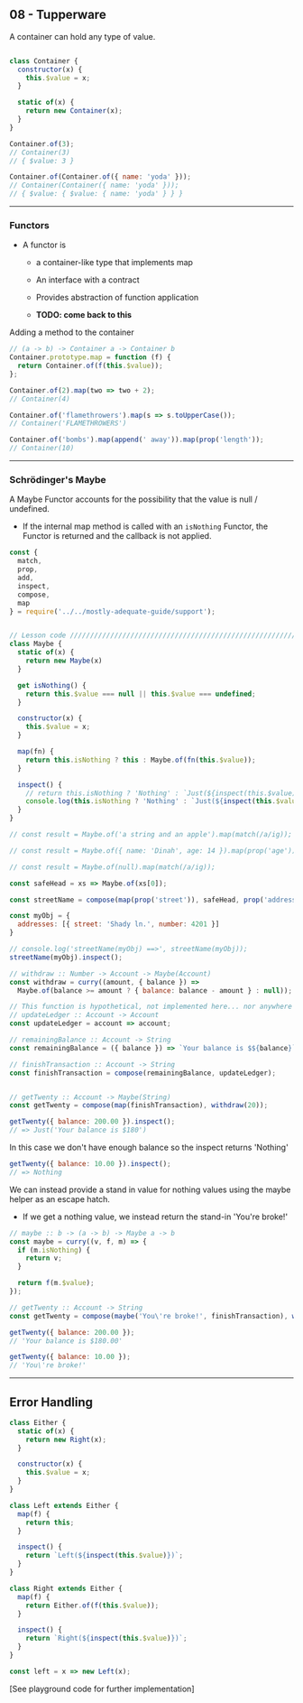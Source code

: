 ## 08 - Tupperware

A container can hold any type of value.

```js

class Container {
  constructor(x) {
    this.$value = x;
  }

  static of(x) {
    return new Container(x);
  }
}

Container.of(3);
// Container(3)
// { $value: 3 }

Container.of(Container.of({ name: 'yoda' }));
// Container(Container({ name: 'yoda' }));
// { $value: { $value: { name: 'yoda' } } }

```

---

### Functors
- A functor is
  - a container-like type that implements map
  - An interface with a contract

  - Provides abstraction of function application
  - **TODO: come back to this**

Adding a method to the container

```js
// (a -> b) -> Container a -> Container b
Container.prototype.map = function (f) {
  return Container.of(f(this.$value));
};

Container.of(2).map(two => two + 2); 
// Container(4)

Container.of('flamethrowers').map(s => s.toUpperCase()); 
// Container('FLAMETHROWERS')

Container.of('bombs').map(append(' away')).map(prop('length')); 
// Container(10)
```

---

### Schrödinger's Maybe

A Maybe Functor accounts for the possibility that the value is null / undefined.
- If the internal map method is called with an `isNothing` Functor, the Functor is returned and the callback is not applied.

```js
const {
  match,
  prop,
  add,
  inspect,
  compose,
  map
} = require('../../mostly-adequate-guide/support');


// Lesson code /////////////////////////////////////////////////////////
class Maybe {
  static of(x) {
    return new Maybe(x)
  }

  get isNothing() {
    return this.$value === null || this.$value === undefined;
  }

  constructor(x) {
    this.$value = x;
  }

  map(fn) {
    return this.isNothing ? this : Maybe.of(fn(this.$value));
  }

  inspect() {
    // return this.isNothing ? 'Nothing' : `Just(${inspect(this.$value)})`;
    console.log(this.isNothing ? 'Nothing' : `Just(${inspect(this.$value)})`);
  }
}

// const result = Maybe.of('a string and an apple').map(match(/a/ig)); // true

// const result = Maybe.of({ name: 'Dinah', age: 14 }).map(prop('age')).map(add(10));

// const result = Maybe.of(null).map(match(/a/ig));

const safeHead = xs => Maybe.of(xs[0]);

const streetName = compose(map(prop('street')), safeHead, prop('addresses'));

const myObj = {
  addresses: [{ street: 'Shady ln.', number: 4201 }]
}

// console.log('streetName(myObj) ==>', streetName(myObj));
streetName(myObj).inspect();
```

```js
// withdraw :: Number -> Account -> Maybe(Account)
const withdraw = curry((amount, { balance }) =>
  Maybe.of(balance >= amount ? { balance: balance - amount } : null));

// This function is hypothetical, not implemented here... nor anywhere else.
// updateLedger :: Account -> Account 
const updateLedger = account => account;

// remainingBalance :: Account -> String
const remainingBalance = ({ balance }) => `Your balance is $${balance}`;

// finishTransaction :: Account -> String
const finishTransaction = compose(remainingBalance, updateLedger);


// getTwenty :: Account -> Maybe(String)
const getTwenty = compose(map(finishTransaction), withdraw(20));
```

```js
getTwenty({ balance: 200.00 }).inspect(); 
// => Just('Your balance is $180')
```

In this case we don't have enough balance so the inspect returns 'Nothing'
```js
getTwenty({ balance: 10.00 }).inspect();
// => Nothing
```

We can instead provide a stand in value for nothing values using the maybe helper as an escape hatch.
- If we get a nothing value, we instead return the stand-in 'You\'re broke!'
```js
// maybe :: b -> (a -> b) -> Maybe a -> b
const maybe = curry((v, f, m) => {
  if (m.isNothing) {
    return v;
  }

  return f(m.$value);
});

// getTwenty :: Account -> String
const getTwenty = compose(maybe('You\'re broke!', finishTransaction), withdraw(20));

getTwenty({ balance: 200.00 }); 
// 'Your balance is $180.00'

getTwenty({ balance: 10.00 }); 
// 'You\'re broke!'

```

---

## Error Handling

```js
class Either {
  static of(x) {
    return new Right(x);
  }

  constructor(x) {
    this.$value = x;
  }
}

class Left extends Either {
  map(f) {
    return this;
  }

  inspect() {
    return `Left(${inspect(this.$value)})`;
  }
}

class Right extends Either {
  map(f) {
    return Either.of(f(this.$value));
  }

  inspect() {
    return `Right(${inspect(this.$value)})`;
  }
}

const left = x => new Left(x);
```

[See playground code for further implementation]